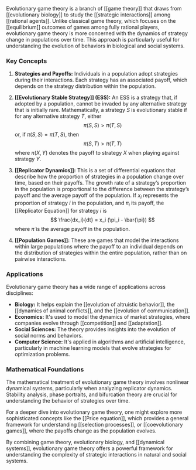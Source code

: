 Evolutionary game theory is a branch of [[game theory]] that draws from [[evolutionary biology]] to study the [[strategic interactions]] among [[rational agents]]. Unlike classical game theory, which focuses on the [[equilibrium]] outcomes of games among fully rational players, evolutionary game theory is more concerned with the dynamics of strategy change in populations over time. This approach is particularly useful for understanding the evolution of behaviors in biological and social systems.

### Key Concepts

1. **Strategies and Payoffs:** Individuals in a population adopt strategies during their interactions. Each strategy has an associated payoff, which depends on the strategy distribution within the population.

2. **[[Evolutionary Stable Strategy]] (ESS):** An ESS is a strategy that, if adopted by a population, cannot be invaded by any alternative strategy that is initially rare. Mathematically, a strategy $S$ is evolutionary stable if for any alternative strategy $T$, either
   $$
   \pi(S, S) > \pi(T, S)
   $$
   or, if $\pi(S, S) = \pi(T, S)$, then
   $$
   \pi(S, T) > \pi(T, T)
   $$
   where $\pi(X, Y)$ denotes the payoff to strategy $X$ when playing against strategy $Y$.

3. **[[Replicator Dynamics]]:** This is a set of differential equations that describe how the proportion of strategies in a population change over time, based on their payoffs. The growth rate of a strategy’s proportion in the population is proportional to the difference between the strategy’s payoff and the average payoff of the population. If $x_i$ represents the proportion of strategy $i$ in the population, and $\pi_i$ its payoff, the [[Replicator Equation]] for strategy $i$ is
   $$
   \frac{dx_i}{dt} = x_i (\pi_i - \bar{\pi})
   $$
   where $\bar{\pi}$ is the average payoff in the population.

4. **[[Population Games]]:** These are games that model the interactions within large populations where the payoff to an individual depends on the distribution of strategies within the entire population, rather than on pairwise interactions.

### Applications

Evolutionary game theory has a wide range of applications across disciplines:

- **Biology:** It helps explain the [[evolution of altruistic behavior]], the [[dynamics of animal conflicts]], and the [[evolution of communication]].
- **Economics:** It's used to model the dynamics of market strategies, where companies evolve through [[competition]] and [[adaptation]].
- **Social Sciences:** The theory provides insights into the evolution of social norms and behaviors.
- **Computer Science:** It's applied in algorithms and artificial intelligence, particularly in machine learning models that evolve strategies for optimization problems.

### Mathematical Foundations

The mathematical treatment of evolutionary game theory involves nonlinear dynamical systems, particularly when analyzing replicator dynamics. Stability analysis, phase portraits, and bifurcation theory are crucial for understanding the behavior of strategies over time.

For a deeper dive into evolutionary game theory, one might explore more sophisticated concepts like the [[Price equation]], which provides a general framework for understanding [[selection processes]], or [[coevolutionary games]], where the payoffs change as the population evolves.

By combining game theory, evolutionary biology, and [[dynamical systems]], evolutionary game theory offers a powerful framework for understanding the complexity of strategic interactions in natural and social systems.